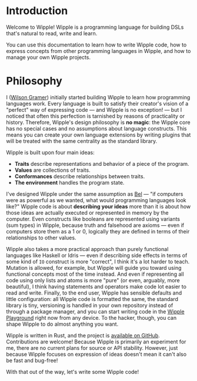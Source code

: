 # Introduction

Welcome to Wipple! Wipple is a programming language for building DSLs that's natural to read, write and learn.

You can use this documentation to learn how to write Wipple code, how to express concepts from other programming languages in Wipple, and how to manage your own Wipple projects.

# Philosophy

I ([Wilson Gramer](https://gramer.dev)) initially started building Wipple to learn how programming languages work. Every language is built to satisfy their creator's vision of a "perfect" way of expressing code — and Wipple is no exception! — but I noticed that often this perfection is tarnished by reasons of practicality or history. Therefore, Wipple's design philosophy is **no magic**: the Wipple core has no special cases and no assumptions about language constructs. This means you can create your own language extensions by writing plugins that will be treated with the same centrality as the standard library.

Wipple is built upon four main ideas:

- **Traits** describe representations and behavior of a piece of the program.
- **Values** are collections of traits.
- **Conformances** describe relationships between traits.
- **The environment** handles the program state.

I've designed Wipple under the same assumption as [Bel](http://www.paulgraham.com/bel.html) — "if computers were as powerful as we wanted, what would programming languages look like?" Wipple code is about **describing your ideas** more than it is about how those ideas are actually executed or represented in memory by the computer. Even constructs like booleans are represented using variants (sum types) in Wipple, because truth and falsehood are axioms — even if computers store them as a 1 or 0, logically they are defined in terms of their relationships to other values.

Wipple also takes a more practical approach than purely functional languages like Haskell or Idris — even if describing side effects in terms of some kind of `IO` construct is more "correct", I think it's a lot harder to teach. Mutation is allowed, for example, but Wipple will guide you toward using functional concepts most of the time instead. And even if representing all code using only lists and atoms is more "pure" (or even, arguably, more beautiful), I think having statements and operators make code lot easier to read and write. Finally, to the end user, Wipple has sensible defaults and little configuration: all Wipple code is formatted the same, the standard library is tiny, versioning is handled in your own repository instead of through a package manager, and you can start writing code in the [Wipple Playground](https://playground.wipple.gramer.dev) right now from any device. To the hacker, though, you can shape Wipple to do almost anything you want.

Wipple is written in Rust, and the project is [available on GitHub](https://github.com/wipplelang/wipple). Contributions are welcome! Because Wipple is primarily an experiment for me, there are no current plans for source or API stability. However, just because Wipple focuses on expression of ideas doesn't mean it can't also be fast and bug-free!

With that out of the way, let's write some Wipple code!
